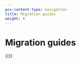 ```yaml
---
pcx-content-type: navigation
title: Migration guides
weight: 6
---
```


# Migration guides

{{<directory-listing>}}
